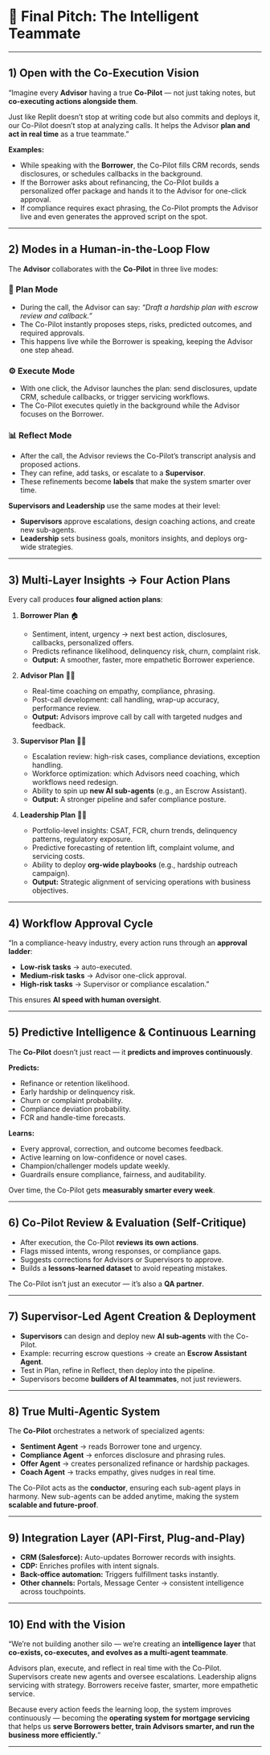 # 🎤 Final Pitch: The Intelligent Teammate

---

## 1\) Open with the Co-Execution Vision

“Imagine every **Advisor** having a true **Co-Pilot** — not just taking notes, but **co-executing actions alongside them**.

Just like Replit doesn’t stop at writing code but also commits and deploys it, our Co-Pilot doesn’t stop at analyzing calls. It helps the Advisor **plan and act in real time** as a true teammate.”

**Examples:**

* While speaking with the **Borrower**, the Co-Pilot fills CRM records, sends disclosures, or schedules callbacks in the background.  
* If the Borrower asks about refinancing, the Co-Pilot builds a personalized offer package and hands it to the Advisor for one-click approval.  
* If compliance requires exact phrasing, the Co-Pilot prompts the Advisor live and even generates the approved script on the spot.

---

## 2\) Modes in a Human-in-the-Loop Flow

The **Advisor** collaborates with the **Co-Pilot** in three live modes:

### 🧭 Plan Mode

* During the call, the Advisor can say: *“Draft a hardship plan with escrow review and callback.”*  
* The Co-Pilot instantly proposes steps, risks, predicted outcomes, and required approvals.  
* This happens live while the Borrower is speaking, keeping the Advisor one step ahead.

### ⚙️ Execute Mode

* With one click, the Advisor launches the plan: send disclosures, update CRM, schedule callbacks, or trigger servicing workflows.  
* The Co-Pilot executes quietly in the background while the Advisor focuses on the Borrower.

### 📊 Reflect Mode

* After the call, the Advisor reviews the Co-Pilot’s transcript analysis and proposed actions.  
* They can refine, add tasks, or escalate to a **Supervisor**.  
* These refinements become **labels** that make the system smarter over time.

**Supervisors and Leadership** use the same modes at their level:

* **Supervisors** approve escalations, design coaching actions, and create new sub-agents.  
* **Leadership** sets business goals, monitors insights, and deploys org-wide strategies.

---

## 3\) Multi-Layer Insights → Four Action Plans

Every call produces **four aligned action plans**:

1. **Borrower Plan** 🏠  
     
   * Sentiment, intent, urgency → next best action, disclosures, callbacks, personalized offers.  
   * Predicts refinance likelihood, delinquency risk, churn, complaint risk.  
   * **Output:** A smoother, faster, more empathetic Borrower experience.

   

2. **Advisor Plan** 👩‍💻  
     
   * Real-time coaching on empathy, compliance, phrasing.  
   * Post-call development: call handling, wrap-up accuracy, performance review.  
   * **Output:** Advisors improve call by call with targeted nudges and feedback.

   

3. **Supervisor Plan** 👩‍💼  
     
   * Escalation review: high-risk cases, compliance deviations, exception handling.  
   * Workforce optimization: which Advisors need coaching, which workflows need redesign.  
   * Ability to spin up **new AI sub-agents** (e.g., an Escrow Assistant).  
   * **Output:** A stronger pipeline and safer compliance posture.

   

4. **Leadership Plan** 🧑‍💼  
     
   * Portfolio-level insights: CSAT, FCR, churn trends, delinquency patterns, regulatory exposure.  
   * Predictive forecasting of retention lift, complaint volume, and servicing costs.  
   * Ability to deploy **org-wide playbooks** (e.g., hardship outreach campaign).  
   * **Output:** Strategic alignment of servicing operations with business objectives.

---

## 4\) Workflow Approval Cycle

“In a compliance-heavy industry, every action runs through an **approval ladder**:

* **Low-risk tasks** → auto-executed.  
* **Medium-risk tasks** → Advisor one-click approval.  
* **High-risk tasks** → Supervisor or compliance escalation.”

This ensures **AI speed with human oversight**.

---

## 5\) Predictive Intelligence & Continuous Learning

The **Co-Pilot** doesn’t just react — it **predicts and improves continuously**.

**Predicts:**

* Refinance or retention likelihood.  
* Early hardship or delinquency risk.  
* Churn or complaint probability.  
* Compliance deviation probability.  
* FCR and handle-time forecasts.

**Learns:**

* Every approval, correction, and outcome becomes feedback.  
* Active learning on low-confidence or novel cases.  
* Champion/challenger models update weekly.  
* Guardrails ensure compliance, fairness, and auditability.

Over time, the Co-Pilot gets **measurably smarter every week**.

---

## 6\) Co-Pilot Review & Evaluation (Self-Critique)

* After execution, the Co-Pilot **reviews its own actions**.  
* Flags missed intents, wrong responses, or compliance gaps.  
* Suggests corrections for Advisors or Supervisors to approve.  
* Builds a **lessons-learned dataset** to avoid repeating mistakes.

The Co-Pilot isn’t just an executor — it’s also a **QA partner**.

---

## 7\) Supervisor-Led Agent Creation & Deployment

* **Supervisors** can design and deploy new **AI sub-agents** with the Co-Pilot.  
* Example: recurring escrow questions → create an **Escrow Assistant Agent**.  
* Test in Plan, refine in Reflect, then deploy into the pipeline.  
* Supervisors become **builders of AI teammates**, not just reviewers.

---

## 8\) True Multi-Agentic System

The **Co-Pilot** orchestrates a network of specialized agents:

* **Sentiment Agent** → reads Borrower tone and urgency.  
* **Compliance Agent** → enforces disclosure and phrasing rules.  
* **Offer Agent** → creates personalized refinance or hardship packages.  
* **Coach Agent** → tracks empathy, gives nudges in real time.

The Co-Pilot acts as the **conductor**, ensuring each sub-agent plays in harmony. New sub-agents can be added anytime, making the system **scalable and future-proof**.

---

## 9\) Integration Layer (API-First, Plug-and-Play)

* **CRM (Salesforce):** Auto-updates Borrower records with insights.  
* **CDP:** Enriches profiles with intent signals.  
* **Back-office automation:** Triggers fulfillment tasks instantly.  
* **Other channels:** Portals, Message Center → consistent intelligence across touchpoints.

---

## 10\) End with the Vision

“We’re not building another silo — we’re creating an **intelligence layer** that **co-exists, co-executes, and evolves as a multi-agent teammate**.

Advisors plan, execute, and reflect in real time with the Co-Pilot. Supervisors create new agents and oversee escalations. Leadership aligns servicing with strategy. Borrowers receive faster, smarter, more empathetic service.

Because every action feeds the learning loop, the system improves continuously — becoming the **operating system for mortgage servicing** that helps us **serve Borrowers better, train Advisors smarter, and run the business more efficiently.**”

---


